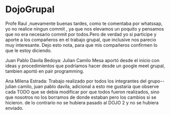 # DojoGrupal

Profe Raul ,nuevamente buenas tardes, como te comentaba por whatssap, yo no realice ningun commit , ya que nos elevamos un poquito y pensamos que no era necesario commit por todos.Pero de verdad yo si participe y aporte a los compañeros en el trabajo grupal, que inclusive nos parecio muy interesante. Dejo esto nota, para que mis compañeros confirmen lo que le estoy diciendo. 


Juan Pablo Davila Bedoya: Julian Camilo Mesa aportó desde el inicio con ideas y procedimientos que podríamos hacer desde un google meet grupal, tambien aportó en pair programming.

Ana Milena Estrada: Trabajo realizado por todos los integrantes del grupo-- julian camilo, juan pablo davila, adicional a esto me gustaria que observe cada TODO que se debia modificar por que todos fueron realizados, sino que nosotros no los borramos de donde estaban pero los cambios si se hicieron. de lo contrario no se hubiera pasado al DOJO 2 y no se hubiera enviado. 
